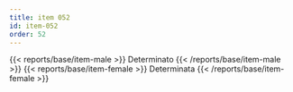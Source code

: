 ```yaml
---
title: item 052
id: item-052
order: 52
---
```

{{< reports/base/item-male >}}
  Determinato
{{< /reports/base/item-male >}}
{{< reports/base/item-female >}}
  Determinata
{{< /reports/base/item-female >}}